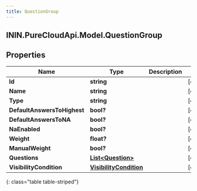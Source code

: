 ```yaml
---
title: QuestionGroup
---
```

## ININ.PureCloudApi.Model.QuestionGroup

## Properties

|Name | Type | Description | Notes|
|------------ | ------------- | ------------- | -------------|
| **Id** | **string** |  | [optional] |
| **Name** | **string** |  | [optional] |
| **Type** | **string** |  | [optional] |
| **DefaultAnswersToHighest** | **bool?** |  | [optional] |
| **DefaultAnswersToNA** | **bool?** |  | [optional] |
| **NaEnabled** | **bool?** |  | [optional] |
| **Weight** | **float?** |  | [optional] |
| **ManualWeight** | **bool?** |  | [optional] |
| **Questions** | [**List&lt;Question&gt;**](Question.html) |  | [optional] |
| **VisibilityCondition** | [**VisibilityCondition**](VisibilityCondition.html) |  | [optional] |
{: class="table table-striped"}


